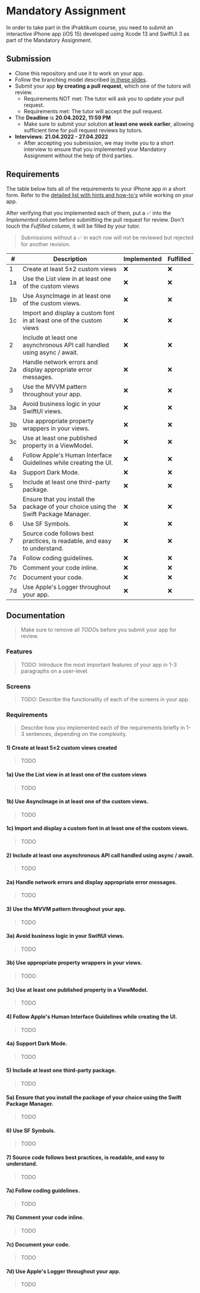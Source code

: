 # Mandatory Assignment

In order to take part in the iPraktikum course, you need to submit an interactive iPhone app (iOS 15) developed using Xcode 13 and SwiftUI 3 as part of the Mandatory Assignment.


## Submission

* Clone this repository and use it to work on your app.
* Follow the branching model described [in these slides](https://confluence.ase.in.tum.de/download/attachments/121473230/PR.pdf?version=1&modificationDate=1648402791332&api=v2&download=true).
* Submit your app **by creating a pull request**, which one of the tutors will review.
  * Requirements NOT met: The tutor will ask you to update your pull request.
  * Requirements met: The tutor will accept the pull request.
* The **Deadline** is **20.04.2022, 11:59 PM**
  * Make sure to submit your solution **at least one week earlier**, allowing sufficient time for pull request reviews by tutors.
* **Interviews**: **21.04.2022 - 27.04.2022**
  * After accepting you submission, we may invite you to a short interview to ensure that you implemented your Mandatory Assignment without the help of third parties.


## Requirements

The table below lists all of the requirements to your iPhone app in a short form. Refer to the [detailed list with hints and how-to's](https://confluence.ase.in.tum.de/pages/resumedraft.action?draftId=120160456&draftShareId=8be0cc1b-9065-41d1-bd8a-3aaf88f42b6a&) while working on your app.

After verifying that you implemented each of them, put a ✅ into the *Implemented* column before submitting the pull request for review. Don't touch the *Fulfilled* column, it will be filled by your tutor.

> Submissions without a ✅ in each row will not be reviewed but rejected for another revision.

| #  | Description                                                                         | Implemented | Fulfilled |
|----|-------------------------------------------------------------------------------------|-------------|-----------|
| 1  | Create at least 5±2 custom views                                                    |      ❌     |     ❌     |
| 1a | Use the List view in at least one of the custom views                               |      ❌     |     ❌     |
| 1b | Use AsyncImage in at least one of the custom views.                                 |      ❌     |     ❌     |
| 1c | Import and display a custom font in at least one of the custom views                |      ❌     |     ❌     |
| 2  | Include at least one asynchronous API call handled using async / await.             |      ❌     |     ❌     |
| 2a | Handle network errors and display appropriate error messages.                       |      ❌     |     ❌     |
| 3  | Use the MVVM pattern throughout your app.                                           |      ❌     |     ❌     |
| 3a | Avoid business logic in your SwiftUI views.                                         |      ❌     |     ❌     |
| 3b | Use appropriate property wrappers in your views.                                    |      ❌     |     ❌     |
| 3c | Use at least one published property in a ViewModel.                                 |      ❌     |     ❌     |
| 4  | Follow Apple's Human Interface Guidelines while creating the UI.                    |      ❌     |     ❌     |
| 4a | Support Dark Mode.                                                                  |      ❌     |     ❌     |
| 5  | Include at least one third-party package.                                           |      ❌     |     ❌     |
| 5a | Ensure that you install the package of your choice using the Swift Package Manager. |      ❌     |     ❌     |
| 6  | Use SF Symbols.                                                                     |      ❌     |     ❌     |
| 7  | Source code follows best practices, is readable, and easy to understand.            |      ❌     |     ❌     |
| 7a | Follow coding guidelines.                                                           |      ❌     |     ❌     |
| 7b | Comment your code inline.                                                           |      ❌     |     ❌     |
| 7c | Document your code.                                                                 |      ❌     |     ❌     |
| 7d | Use Apple's Logger throughout your app.                                             |      ❌     |     ❌     |


## Documentation

> Make sure to remove all *TODO*s before you submit your app for review.

### Features

> TODO: Introduce the most important features of your app in 1-3 paragraphs on a user-level.

### Screens

> TODO: Describe the functionality of each of the screens in your app.

### Requirements

> Describe how you implemented each of the requirements briefly in 1-3 sentences, depending on the complexity.

#### 1) Create at least 5±2 custom views created

> TODO

#### 1a) Use the List view in at least one of the custom views

> TODO

#### 1b) Use AsyncImage in at least one of the custom views.

> TODO

#### 1c) Import and display a custom font in at least one of the custom views.

> TODO

#### 2) Include at least one asynchronous API call handled using async / await.

> TODO

#### 2a) Handle network errors and display appropriate error messages.

> TODO

#### 3) Use the MVVM pattern throughout your app.

> TODO

#### 3a) Avoid business logic in your SwiftUI views.

> TODO

#### 3b) Use appropriate property wrappers in your views.

> TODO

#### 3c) Use at least one published property in a ViewModel.

> TODO

#### 4) Follow Apple's Human Interface Guidelines while creating the UI.

> TODO

#### 4a) Support Dark Mode.

> TODO

#### 5) Include at least one third-party package.

> TODO

#### 5a) Ensure that you install the package of your choice using the Swift Package Manager.

> TODO

#### 6) Use SF Symbols.

> TODO

#### 7) Source code follows best practices, is readable, and easy to understand.

> TODO

#### 7a) Follow coding guidelines.

> TODO

#### 7b) Comment your code inline.

> TODO

#### 7c) Document your code.

> TODO

#### 7d) Use Apple's Logger throughout your app.

> TODO
